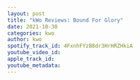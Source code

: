 ```yaml
---
layout: post
title: "kWo Reviews: Bound For Glory"
date: 2021-10-30
categories: kwo
author: kwo
spotify_track_id: 4FxnhFYzB8dr3HrHRZHkiA
youtube_video_id: 
apple_track_id: 
youtube_metadata: 
---
```

